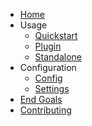 - [Home](/)
- Usage
  - [Quickstart](usage/quickstart.md)
  - [Plugin](usage/plugin.md)
  - [Standalone](usage/standalone.md)
- Configuration
  - [Config](configuration/config.md)
  - [Settings](configuration/settings.md)
- [End Goals](endgoals.md)
- [Contributing](contributing.md)